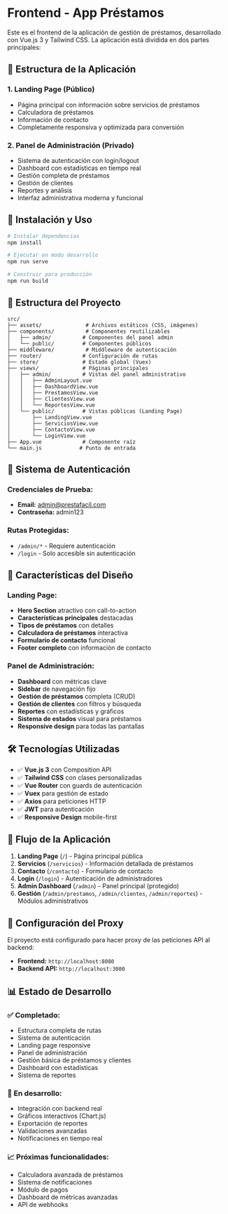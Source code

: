 # Frontend - App Préstamos

Este es el frontend de la aplicación de gestión de préstamos, desarrollado con Vue.js 3 y Tailwind CSS. La aplicación está dividida en dos partes principales:

## 🌟 Estructura de la Aplicación

### 1. **Landing Page (Público)**
- Página principal con información sobre servicios de préstamos
- Calculadora de préstamos
- Información de contacto
- Completamente responsiva y optimizada para conversión

### 2. **Panel de Administración (Privado)**
- Sistema de autenticación con login/logout
- Dashboard con estadísticas en tiempo real
- Gestión completa de préstamos
- Gestión de clientes
- Reportes y análisis
- Interfaz administrativa moderna y funcional

## 🚀 Instalación y Uso

```bash
# Instalar dependencias
npm install

# Ejecutar en modo desarrollo
npm run serve

# Construir para producción
npm run build
```

## 📁 Estructura del Proyecto

```
src/
├── assets/              # Archivos estáticos (CSS, imágenes)
├── components/          # Componentes reutilizables
│   ├── admin/          # Componentes del panel admin
│   └── public/         # Componentes públicos
├── middleware/          # Middleware de autenticación
├── router/             # Configuración de rutas
├── store/              # Estado global (Vuex)
├── views/              # Páginas principales
│   ├── admin/          # Vistas del panel administrativo
│   │   ├── AdminLayout.vue
│   │   ├── DashboardView.vue
│   │   ├── PrestamosView.vue
│   │   ├── ClientesView.vue
│   │   └── ReportesView.vue
│   └── public/         # Vistas públicas (Landing Page)
│       ├── LandingView.vue
│       ├── ServiciosView.vue
│       ├── ContactoView.vue
│       └── LoginView.vue
├── App.vue             # Componente raíz
└── main.js            # Punto de entrada
```

## 🔐 Sistema de Autenticación

### Credenciales de Prueba:
- **Email:** admin@prestafacil.com
- **Contraseña:** admin123

### Rutas Protegidas:
- `/admin/*` - Requiere autenticación
- `/login` - Solo accesible sin autenticación

## 🎨 Características del Diseño

### Landing Page:
- **Hero Section** atractivo con call-to-action
- **Características principales** destacadas
- **Tipos de préstamos** con detalles
- **Calculadora de préstamos** interactiva
- **Formulario de contacto** funcional
- **Footer completo** con información de contacto

### Panel de Administración:
- **Dashboard** con métricas clave
- **Sidebar** de navegación fijo
- **Gestión de préstamos** completa (CRUD)
- **Gestión de clientes** con filtros y búsqueda
- **Reportes** con estadísticas y gráficos
- **Sistema de estados** visual para préstamos
- **Responsive design** para todas las pantallas

## 🛠 Tecnologías Utilizadas

- ✅ **Vue.js 3** con Composition API
- ✅ **Tailwind CSS** con clases personalizadas
- ✅ **Vue Router** con guards de autenticación
- ✅ **Vuex** para gestión de estado
- ✅ **Axios** para peticiones HTTP
- ✅ **JWT** para autenticación
- ✅ **Responsive Design** mobile-first

## 🔄 Flujo de la Aplicación

1. **Landing Page** (`/`) - Página principal pública
2. **Servicios** (`/servicios`) - Información detallada de préstamos
3. **Contacto** (`/contacto`) - Formulario de contacto
4. **Login** (`/login`) - Autenticación de administradores
5. **Admin Dashboard** (`/admin`) - Panel principal (protegido)
6. **Gestión** (`/admin/prestamos`, `/admin/clientes`, `/admin/reportes`) - Módulos administrativos

## 🔧 Configuración del Proxy

El proyecto está configurado para hacer proxy de las peticiones API al backend:
- **Frontend:** `http://localhost:8080`
- **Backend API:** `http://localhost:3000`

## 📊 Estado de Desarrollo

### ✅ Completado:
- Estructura completa de rutas
- Sistema de autenticación
- Landing page responsive
- Panel de administración
- Gestión básica de préstamos y clientes
- Dashboard con estadísticas
- Sistema de reportes

### 🔄 En desarrollo:
- Integración con backend real
- Gráficos interactivos (Chart.js)
- Exportación de reportes
- Validaciones avanzadas
- Notificaciones en tiempo real

### 📈 Próximas funcionalidades:
- Calculadora avanzada de préstamos
- Sistema de notificaciones
- Módulo de pagos
- Dashboard de métricas avanzadas
- API de webhooks